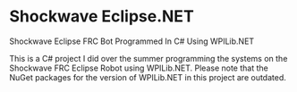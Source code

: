 # Shockwave Eclipse.NET
Shockwave Eclipse FRC Bot Programmed In C# Using WPILib.NET

This is a C# project I did over the summer programming the systems on the Shockwave FRC Eclipse Robot using WPILib.NET. 
Please note that the NuGet packages for the version of WPILib.NET in this project are outdated.
